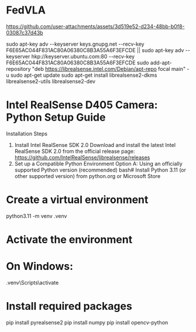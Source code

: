 # FedVLA


https://github.com/user-attachments/assets/3d519e52-d234-48bb-b0f8-03087c37d43b

sudo apt-key adv --keyserver keys.gnupg.net --recv-key F6E65AC044F831AC80A06380C8B3A55A6F3EFCDE || sudo apt-key adv --keyserver hkp://keyserver.ubuntu.com:80 --recv-key F6E65AC044F831AC80A06380C8B3A55A6F3EFCDE
sudo add-apt-repository "deb https://librealsense.intel.com/Debian/apt-repo focal main" -u
sudo apt-get update
sudo apt-get install librealsense2-dkms librealsense2-utils librealsense2-dev


# Intel RealSense D405 Camera: Python Setup Guide
Installation Steps
1. Install Intel RealSense SDK 2.0
Download and install the latest Intel RealSense SDK 2.0 from the official release page:
https://github.com/IntelRealSense/librealsense/releases
2. Set up a Compatible Python Environment
Option A: Using an officially supported Python version (recommended)
bash# Install Python 3.11 (or other supported version) from python.org or Microsoft Store
# Create a virtual environment
python3.11 -m venv .venv

# Activate the environment
# On Windows:
.venv\Scripts\activate

# Install required packages
pip install pyrealsense2
pip install numpy
pip install opencv-python
